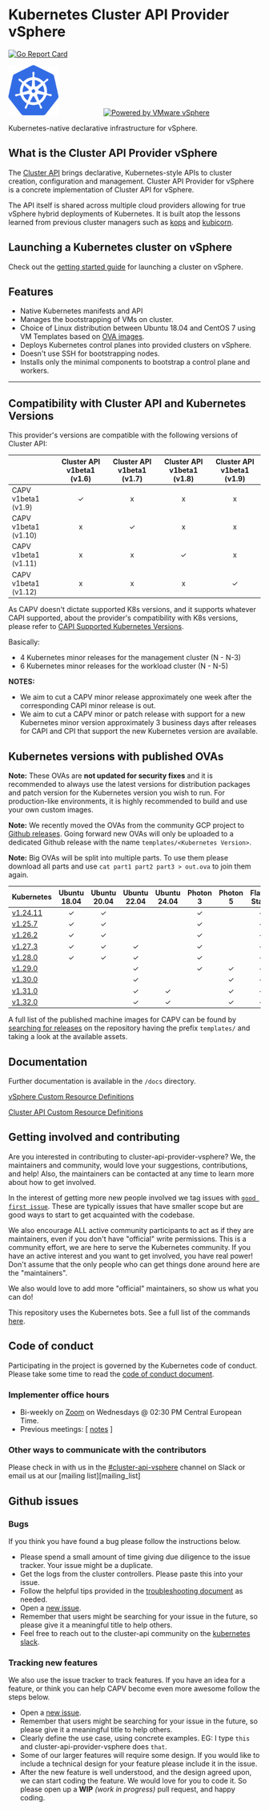 # Kubernetes Cluster API Provider vSphere

[![Go Report Card](https://goreportcard.com/badge/github.com/kubernetes-sigs/cluster-api-provider-vsphere)](https://goreportcard.com/report/github.com/kubernetes-sigs/cluster-api-provider-vsphere)

<img src="https://github.com/kubernetes/kubernetes/raw/master/logo/logo.png" width="100" height="100" /><a href="https://www.vmware.com/products/vsphere.html"><img height="100" hspace="90px" src="https://i.imgur.com/Wd24COX.png" alt="Powered by VMware vSphere" /></a>

Kubernetes-native declarative infrastructure for vSphere.

## What is the Cluster API Provider vSphere

The [Cluster API][cluster_api] brings declarative, Kubernetes-style APIs to cluster creation, configuration and management. Cluster API Provider for vSphere is a concrete implementation of Cluster API
for vSphere.

The API itself is shared across multiple cloud providers allowing for true vSphere hybrid deployments of Kubernetes. It is built atop the lessons learned from previous cluster managers such
as [kops][kops] and [kubicorn][kubicorn].

## Launching a Kubernetes cluster on vSphere

Check out the [getting started guide](./docs/getting_started.md) for launching a cluster on vSphere.

## Features

- Native Kubernetes manifests and API
- Manages the bootstrapping of VMs on cluster.
- Choice of Linux distribution between Ubuntu 18.04 and CentOS 7 using VM Templates based on [OVA images](#Kubernetes-versions-with-published-OVAs).
- Deploys Kubernetes control planes into provided clusters on vSphere.
- Doesn't use SSH for bootstrapping nodes.
- Installs only the minimal components to bootstrap a control plane and workers.

------

## Compatibility with Cluster API and Kubernetes Versions

This provider's versions are compatible with the following versions of Cluster API:

|                      | Cluster API v1beta1 (v1.6) | Cluster API v1beta1 (v1.7) | Cluster API v1beta1 (v1.8) | Cluster API v1beta1 (v1.9) |
|----------------------|:--------------------------:|:--------------------------:|:--------------------------:|:--------------------------:|
| CAPV v1beta1 (v1.9)  |             ✓              |             x              |             x              |             x              |
| CAPV v1beta1 (v1.10) |             x              |             ✓              |             x              |             x              |
| CAPV v1beta1 (v1.11) |             x              |             x              |             ✓              |             x              |
| CAPV v1beta1 (v1.12) |             x              |             x              |             x              |             ✓              |

As CAPV doesn't dictate supported K8s versions, and it supports whatever CAPI supported, about the provider's compatibility with K8s versions, please refer
to [CAPI Supported Kubernetes Versions](https://cluster-api.sigs.k8s.io/reference/versions.html).

Basically:

- 4 Kubernetes minor releases for the management cluster (N - N-3)
- 6 Kubernetes minor releases for the workload cluster (N - N-5)

**NOTES:**
* We aim to cut a CAPV minor release approximately one week after the corresponding CAPI minor release is out.
* We aim to cut a CAPV minor or patch release with support for a new Kubernetes minor version approximately 3 business days after releases for CAPI and CPI that support the new Kubernetes version are available.

## Kubernetes versions with published OVAs

**Note:** These OVAs are **not updated for security fixes** and it is recommended to always use the latest 
versions for distribution packages and patch version for the Kubernetes version you wish to run. For
production-like environments, it is highly recommended to build and use your own custom images.

**Note:** We recently moved the OVAs from the community GCP project to [Github releases](https://github.com/kubernetes-sigs/cluster-api-provider-vsphere/releases). Going forward new OVAs will only be uploaded to a dedicated Github release with the name `templates/<Kubernetes Version>`.

**Note:** Big OVAs will be split into multiple parts. To use them please download all parts and use `cat part1 part2 part3 > out.ova` to join them again.

| Kubernetes | Ubuntu 18.04 | Ubuntu 20.04 | Ubuntu 22.04 | Ubuntu 24.04 | Photon 3 | Photon 5 | Flatcar Stable |
|:-----------|:------------:|:------------:|:------------:|:------------:|:--------:|:--------:|:--------------:|
| [v1.24.11] |      ✓       |      ✓       |              |              |    ✓     |          |       ✓        |
| [v1.25.7]  |      ✓       |      ✓       |              |              |    ✓     |          |       ✓        |
| [v1.26.2]  |      ✓       |      ✓       |              |              |    ✓     |          |       ✓        |
| [v1.27.3]  |      ✓       |      ✓       |      ✓       |              |    ✓     |          |       ✓        |
| [v1.28.0]  |      ✓       |      ✓       |      ✓       |              |    ✓     |          |       ✓        |
| [v1.29.0]  |              |              |      ✓       |              |    ✓     |    ✓     |       ✓        |
| [v1.30.0]  |              |              |      ✓       |              |          |    ✓     |       ✓        |
| [v1.31.0]  |              |              |      ✓       |      ✓       |          |    ✓     |       ✓        |
| [v1.32.0]  |              |              |      ✓       |      ✓       |          |    ✓     |       ✓        |

[v1.24.11]: https://github.com/kubernetes-sigs/cluster-api-provider-vsphere/releases/tag/templates/v1.24.11
[v1.25.7]: https://github.com/kubernetes-sigs/cluster-api-provider-vsphere/releases/tag/templates/v1.25.7
[v1.26.2]: https://github.com/kubernetes-sigs/cluster-api-provider-vsphere/releases/tag/templates/v1.26.2
[v1.27.3]: https://github.com/kubernetes-sigs/cluster-api-provider-vsphere/releases/tag/templates/v1.27.3
[v1.28.0]: https://github.com/kubernetes-sigs/cluster-api-provider-vsphere/releases/tag/templates/v1.28.0
[v1.29.0]: https://github.com/kubernetes-sigs/cluster-api-provider-vsphere/releases/tag/templates/v1.29.0
[v1.30.0]: https://github.com/kubernetes-sigs/cluster-api-provider-vsphere/releases/tag/templates/v1.30.0
[v1.31.0]: https://github.com/kubernetes-sigs/cluster-api-provider-vsphere/releases/tag/templates/v1.31.0
[v1.32.0]: https://github.com/kubernetes-sigs/cluster-api-provider-vsphere/releases/tag/templates/v1.32.0

A full list of the published machine images for CAPV can be found by [searching for releases](https://github.com/kubernetes-sigs/cluster-api-provider-vsphere/releases?q=templates%2F&expanded=true)
on the repository having the prefix `templates/` and taking a look at the available assets.

## Documentation

Further documentation is available in the `/docs` directory.

[vSphere Custom Resource Definitions][vsphere_custom_resource_definitions]

[Cluster API Custom Resource Definitions][capi_custom_resource_definitions]

  ## Getting involved and contributing

Are you interested in contributing to cluster-api-provider-vsphere? We, the maintainers and community, would love your suggestions, contributions, and help! Also, the maintainers can be contacted at
any time to learn more about how to get involved.

In the interest of getting more new people involved we tag issues with [`good first issue`][good_first_issue]. These are typically issues that have smaller scope but are good ways to start to get
acquainted with the codebase.

We also encourage ALL active community participants to act as if they are maintainers, even if you don't have "official" write permissions. This is a community effort, we are here to serve the
Kubernetes community. If you have an active interest and you want to get involved, you have real power! Don't assume that the only people who can get things done around here are the "maintainers".

We also would love to add more "official" maintainers, so show us what you can do!

This repository uses the Kubernetes bots. See a full list of the commands [here][prow].

## Code of conduct

Participating in the project is governed by the Kubernetes code of conduct. Please take some time to read the [code of conduct document][code_of_conduct].

### Implementer office hours

- Bi-weekly on [Zoom][zoom_meeting] on Wednesdays @ 02:30 PM Central European Time.
- Previous meetings: \[ [notes][meeting_notes] \]

### Other ways to communicate with the contributors

Please check in with us in the [#cluster-api-vsphere][slack] channel on Slack or email us at our [mailing list][mailing_list]

## Github issues

### Bugs

If you think you have found a bug please follow the instructions below.

- Please spend a small amount of time giving due diligence to the issue tracker. Your issue might be a duplicate.
- Get the logs from the cluster controllers. Please paste this into your issue.
- Follow the helpful tips provided in the [troubleshooting document][troubleshooting] as needed.
- Open a [new issue][new_issue].
- Remember that users might be searching for your issue in the future, so please give it a meaningful title to help others.
- Feel free to reach out to the cluster-api community on the [kubernetes slack][slack_info].

### Tracking new features

We also use the issue tracker to track features. If you have an idea for a feature, or think you can help CAPV become even more awesome follow the steps below.

- Open a [new issue][new_issue].
- Remember that users might be searching for your issue in the future, so please give it a meaningful title to help others.
- Clearly define the use case, using concrete examples. EG: I type `this` and cluster-api-provider-vsphere does `that`.
- Some of our larger features will require some design. If you would like to include a technical design for your feature please include it in the issue.
- After the new feature is well understood, and the design agreed upon, we can start coding the feature. We would love for you to code it. So please open up a **WIP** *(work in progress)* pull
  request, and happy coding.

<!-- References -->

[cluster_api]: https://github.com/kubernetes-sigs/cluster-api

[code_of_conduct]: https://git.k8s.io/community/code-of-conduct.md

[good_first_issue]: https://github.com/kubernetes-sigs/cluster-api-provider-vsphere/issues?q=is%3Aopen+is%3Aissue+label%3A%22good+first+issue%22

[kops]: https://github.com/kubernetes/kops

[kubicorn]: http://kubicorn.io/

[mailint_list]: https://groups.google.com/forum/#!forum/kubernetes-sig-cluster-lifecycle

[meeting_notes]: https://docs.google.com/document/d/15CD2VOdkCAEcq2mm5FVoPO8M4-0a2SA2ajHLFBYqz7c/edit?usp=sharing

[new_issue]: https://github.com/kubernetes-sigs/cluster-api-provider-vsphere/issues/new

[prow]: https://prow.k8s.io/command-help?repo=kubernetes-sigs%2Fcluster-api-provider-vsphere

[slack]: https://kubernetes.slack.com/messages/CKFGK3SSD

[slack_info]: https://github.com/kubernetes/community/tree/master/communication#communication

[troubleshooting]: ./docs/troubleshooting.md

[zoom_meeting]: https://zoom.us/j/92253194848?pwd=cVVVNDMxeTl1QVJPUlpvLzNSVU1JZz09

[vsphere_custom_resource_definitions]: https://doc.crds.dev/github.com/kubernetes-sigs/cluster-api-provider-vsphere

[capi_custom_resource_definitions]: https://doc.crds.dev/github.com/kubernetes-sigs/cluster-api

<!-- markdownlint-disable-file MD033 -->
